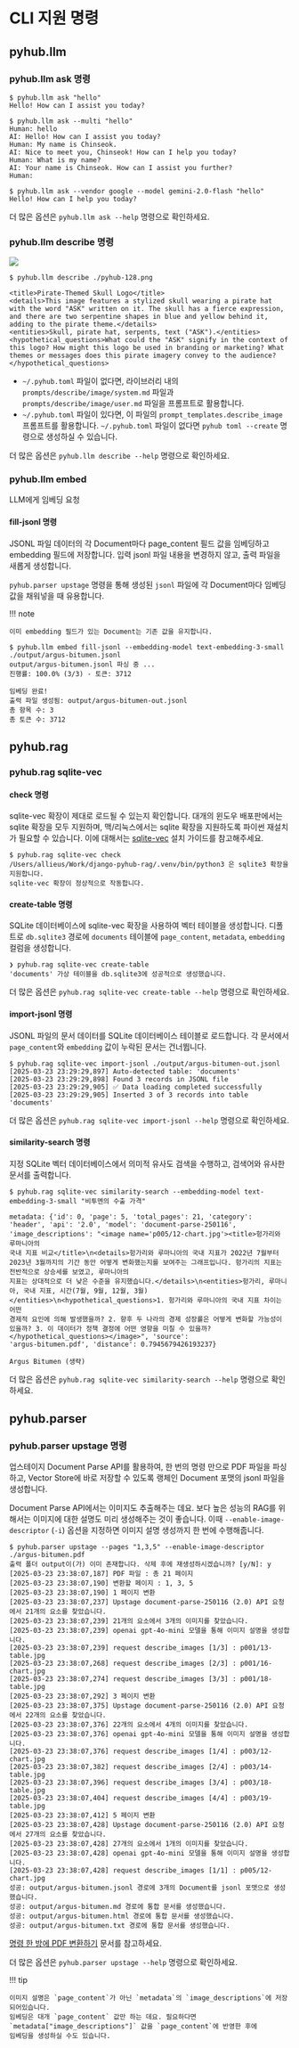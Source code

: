 # CLI 지원 명령

## pyhub.llm

### pyhub.llm ask 명령

``` title="LLM에게 질의" hl_lines="1"
$ pyhub.llm ask "hello"
Hello! How can I assist you today?
```

``` title="멀티 턴 대화" hl_lines="1"
$ pyhub.llm ask --multi "hello"
Human: hello
AI: Hello! How can I assist you today?
Human: My name is Chinseok.
AI: Nice to meet you, Chinseok! How can I help you today?
Human: What is my name?
AI: Your name is Chinseok. How can I assist you further?
Human:
```

``` title="모델 변경" hl_lines="1"
$ pyhub.llm ask --vendor google --model gemini-2.0-flash "hello"
Hello! How can I help you today?
```

더 많은 옵션은 `pyhub.llm ask --help` 명령으로 확인하세요.

### pyhub.llm describe 명령

![](./assets/pyhub-128.png)

``` title="LLM에게 이미지 설명 요청" hl_lines="1"
$ pyhub.llm describe ./pyhub-128.png

<title>Pirate-Themed Skull Logo</title>
<details>This image features a stylized skull wearing a pirate hat with the word "ASK" written on it. The skull has a fierce expression, and there are two serpentine shapes in blue and yellow behind it, adding to the pirate theme.</details>
<entities>Skull, pirate hat, serpents, text ("ASK").</entities>
<hypothetical_questions>What could the "ASK" signify in the context of this logo? How might this logo be used in branding or marketing? What themes or messages does this pirate imagery convey to the audience?</hypothetical_questions>
```

+ `~/.pyhub.toml` 파일이 없다면, 라이브러리 내의 `prompts/describe/image/system.md` 파일과 `prompts/describe/image/user.md` 파일을 프롬프트로 활용합니다.
+ `~/.pyhub.toml` 파일이 있다면, 이 파일의 `prompt_templates.describe_image` 프롬프트를 활용합니다. `~/.pyhub.toml` 파일이 없다면 `pyhub toml --create` 명령으로 생성하실 수 있습니다. 

더 많은 옵션은 `pyhub.llm describe --help` 명령으로 확인하세요.

### pyhub.llm embed

LLM에게 임베딩 요청

#### fill-jsonl 명령

JSONL 파일 데이터의 각 Document마다 page_content 필드 값을 임베딩하고 embedding 필드에 저장합니다.
입력 jsonl 파일 내용을 변경하지 않고, 출력 파일을 새롭게 생성합니다.

`pyhub.parser upstage` 명령을 통해 생성된 `jsonl` 파일에 각 Document마다 임베딩 값을 채워넣을 때 유용합니다.

!!! note

    이미 embedding 필드가 있는 Document는 기존 값을 유지합니다.

``` hl_lines="1"
$ pyhub.llm embed fill-jsonl --embedding-model text-embedding-3-small ./output/argus-bitumen.jsonl
output/argus-bitumen.jsonl 파싱 중 ...
진행률: 100.0% (3/3) - 토큰: 3712

임베딩 완료!
출력 파일 생성됨: output/argus-bitumen-out.jsonl
총 항목 수: 3
총 토큰 수: 3712
```

## pyhub.rag

### pyhub.rag sqlite-vec

#### check 명령

sqlite-vec 확장이 제대로 로드될 수 있는지 확인합니다. 대개의 윈도우 배포판에서는 sqlite 확장을 모두 지원하며,
맥/리눅스에서는 sqlite 확장을 지원하도록 파이썬 재설치가 필요할 수 있습니다.
이에 대해서는 [sqlite-vec](https://ai.pyhub.kr/setup/vector-stores/sqlite-vec) 설치 가이드를 참고해주세요.

``` hl_lines="1"
$ pyhub.rag sqlite-vec check
/Users/allieus/Work/django-pyhub-rag/.venv/bin/python3 은 sqlite3 확장을 지원합니다.
sqlite-vec 확장이 정상적으로 작동합니다.
```

#### create-table 명령

SQLite 데이터베이스에 sqlite-vec 확장을 사용하여 벡터 테이블을 생성합니다. 디폴트로 `db.sqlite3` 경로에 `documents` 테이블에
`page_content`, `metadata`, `embedding` 컬럼을 생성합니다.

``` hl_lines="1"
❯ pyhub.rag sqlite-vec create-table
'documents' 가상 테이블을 db.sqlite3에 성공적으로 생성했습니다.
```

더 많은 옵션은 `pyhub.rag sqlite-vec create-table --help` 명령으로 확인하세요.

#### import-jsonl 명령

JSONL 파일의 문서 데이터를 SQLite 데이터베이스 테이블로 로드합니다. 각 문서에서 `page_content`와 `embedding` 값이 누락된 문서는 건너뜁니다.

``` hl_lines="1"
$ pyhub.rag sqlite-vec import-jsonl ./output/argus-bitumen-out.jsonl
[2025-03-23 23:29:29,897] Auto-detected table: 'documents'
[2025-03-23 23:29:29,898] Found 3 records in JSONL file
[2025-03-23 23:29:29,905] ✅ Data loading completed successfully
[2025-03-23 23:29:29,905] Inserted 3 of 3 records into table 'documents'
```

더 많은 옵션은 `pyhub.rag sqlite-vec import-jsonl --help` 명령으로 확인하세요.

#### similarity-search 명령

지정 SQLite 벡터 데이터베이스에서 의미적 유사도 검색을 수행하고, 검색어와 유사한 문서를 출력합니다.

```
$ pyhub.rag sqlite-vec similarity-search --embedding-model text-embedding-3-small "비투멘의 수출 가격"

metadata: {'id': 0, 'page': 5, 'total_pages': 21, 'category': 'header', 'api': '2.0', 'model': 'document-parse-250116', 'image_descriptions': "<image name='p005/12-chart.jpg'><title>헝가리와 루마니아의
국내 지표 비교</title>\n<details>헝가리와 루마니아의 국내 지표가 2022년 7월부터 2023년 3월까지의 기간 동안 어떻게 변화했는지를 보여주는 그래프입니다. 헝가리의 지표는 전반적으로 상승세를 보였고, 루마니아의
지표는 상대적으로 더 낮은 수준을 유지했습니다.</details>\n<entities>헝가리, 루마니아, 국내 지표, 시간(7월, 9월, 12월, 3월)</entities>\n<hypothetical_questions>1. 헝가리와 루마니아의 국내 지표 차이는 어떤
경제적 요인에 의해 발생했을까? 2. 향후 두 나라의 경제 성장률은 어떻게 변화할 가능성이 있을까? 3. 이 데이터가 정책 결정에 어떤 영향을 미칠 수 있을까?</hypothetical_questions></image>", 'source':
'argus-bitumen.pdf', 'distance': 0.7945679426193237}

Argus Bitumen (생략)
```

더 많은 옵션은 `pyhub.rag sqlite-vec similarity-search --help` 명령으로 확인하세요.

## pyhub.parser

### pyhub.parser upstage 명령

업스테이지 Document Parse API를 활용하여, 한 번의 명령 만으로 PDF 파일을 파싱하고, Vector Store에 바로 저장할 수 있도록
랭체인 Document 포맷의 jsonl 파일을 생성합니다.

Document Parse API에서는 이미지도 추출해주는 데요. 보다 높은 성능의 RAG를 위해서는 이미지에 대한 설명도 미리 생성해주는 것이 좋습니다.
이때 `--enable-image-descriptor` (`-i`) 옵션을 지정하면 이미지 설명 생성까지 한 번에 수행해줍니다.

``` hl_lines="1"
$ pyhub.parser upstage --pages "1,3,5" --enable-image-descriptor ./argus-bitumen.pdf
출력 폴더 output이(가) 이미 존재합니다. 삭제 후에 재생성하시겠습니까? [y/N]: y
[2025-03-23 23:38:07,187] PDF 파일 : 총 21 페이지
[2025-03-23 23:38:07,190] 변환할 페이지 : 1, 3, 5
[2025-03-23 23:38:07,190] 1 페이지 변환
[2025-03-23 23:38:07,237] Upstage document-parse-250116 (2.0) API 요청에서 21개의 요소를 찾았습니다.
[2025-03-23 23:38:07,239] 21개의 요소에서 3개의 이미지를 찾았습니다.
[2025-03-23 23:38:07,239] openai gpt-4o-mini 모델을 통해 이미지 설명을 생성합니다.
[2025-03-23 23:38:07,239] request describe_images [1/3] : p001/13-table.jpg
[2025-03-23 23:38:07,268] request describe_images [2/3] : p001/16-chart.jpg
[2025-03-23 23:38:07,274] request describe_images [3/3] : p001/18-table.jpg
[2025-03-23 23:38:07,292] 3 페이지 변환
[2025-03-23 23:38:07,375] Upstage document-parse-250116 (2.0) API 요청에서 22개의 요소를 찾았습니다.
[2025-03-23 23:38:07,376] 22개의 요소에서 4개의 이미지를 찾았습니다.
[2025-03-23 23:38:07,376] openai gpt-4o-mini 모델을 통해 이미지 설명을 생성합니다.
[2025-03-23 23:38:07,376] request describe_images [1/4] : p003/12-chart.jpg
[2025-03-23 23:38:07,382] request describe_images [2/4] : p003/14-table.jpg
[2025-03-23 23:38:07,396] request describe_images [3/4] : p003/18-table.jpg
[2025-03-23 23:38:07,404] request describe_images [4/4] : p003/19-table.jpg
[2025-03-23 23:38:07,412] 5 페이지 변환
[2025-03-23 23:38:07,428] Upstage document-parse-250116 (2.0) API 요청에서 27개의 요소를 찾았습니다.
[2025-03-23 23:38:07,428] 27개의 요소에서 1개의 이미지를 찾았습니다.
[2025-03-23 23:38:07,428] openai gpt-4o-mini 모델을 통해 이미지 설명을 생성합니다.
[2025-03-23 23:38:07,428] request describe_images [1/1] : p005/12-chart.jpg
성공: output/argus-bitumen.jsonl 경로에 3개의 Document를 jsonl 포맷으로 생성했습니다.
성공: output/argus-bitumen.md 경로에 통합 문서를 생성했습니다.
성공: output/argus-bitumen.html 경로에 통합 문서를 생성했습니다.
성공: output/argus-bitumen.txt 경로에 통합 문서를 생성했습니다.
```

[명령 한 방에 PDF 변환하기](./parser/upstage-document-parse/index) 문서를 참고하세요.

더 많은 옵션은 `pyhub.parser upstage --help` 명령으로 확인하세요.

!!! tip

    이미지 설명은 `page_content`가 아닌 `metadata`의 `image_descriptions`에 저장되어있습니다.
    임베딩은 대개 `page_content` 값만 하는 데요. 필요하다면 `metadata["image_descriptions"]` 값을 `page_content`에 반영한 후에
    임베딩을 생성하실 수도 있습니다.